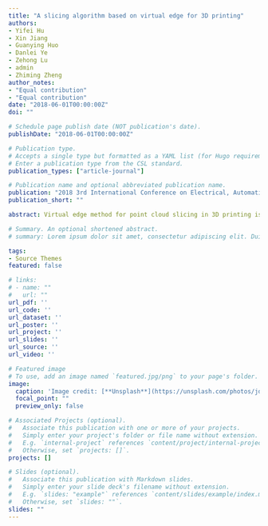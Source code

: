 ```yaml
---
title: "A slicing algorithm based on virtual edge for 3D printing"
authors:
- Yifei Hu
- Xin Jiang
- Guanying Huo
- Danlei Ye
- Zehong Lu
- admin
- Zhiming Zheng
author_notes:
- "Equal contribution"
- "Equal contribution"
date: "2018-06-01T00:00:00Z"
doi: ""

# Schedule page publish date (NOT publication's date).
publishDate: "2018-06-01T00:00:00Z"

# Publication type.
# Accepts a single type but formatted as a YAML list (for Hugo requirements).
# Enter a publication type from the CSL standard.
publication_types: ["article-journal"]

# Publication name and optional abbreviated publication name.
publication: "2018 3rd International Conference on Electrical, Automation and Mechanical Engineering (EAME 2018)"
publication_short: ""

abstract: Virtual edge method for point cloud slicing in 3D printing is a very common algorithm due to the advantage of low computational complexity. However, this approach is not robust to density variations. To overcome this shortcoming, in this paper, a concept of column neighborhood is introduced to estimate whether the virtual edge model should be used in certain situations. Concretely, based on the technic of generating a set of multiple contours, we present an improved algorithm for high resolution point cloud slicing. To deal with multiple contours, a classify method based on convex hull is proposed, which reduces considerable calculations and separates each module from the others. At the last step, a method based on minimum angle is proposed to generate a single contour for each class. This algorithm is verified to be efficient by testing on kinds of typical benchmarks.

# Summary. An optional shortened abstract.
# summary: Lorem ipsum dolor sit amet, consectetur adipiscing elit. Duis posuere tellus ac convallis placerat. Proin tincidunt magna sed ex sollicitudin condimentum.

tags:
- Source Themes
featured: false

# links:
# - name: ""
#   url: ""
url_pdf: ''
url_code: ''
url_dataset: ''
url_poster: ''
url_project: ''
url_slides: ''
url_source: ''
url_video: ''

# Featured image
# To use, add an image named `featured.jpg/png` to your page's folder. 
image:
  caption: 'Image credit: [**Unsplash**](https://unsplash.com/photos/jdD8gXaTZsc)'
  focal_point: ""
  preview_only: false

# Associated Projects (optional).
#   Associate this publication with one or more of your projects.
#   Simply enter your project's folder or file name without extension.
#   E.g. `internal-project` references `content/project/internal-project/index.md`.
#   Otherwise, set `projects: []`.
projects: []

# Slides (optional).
#   Associate this publication with Markdown slides.
#   Simply enter your slide deck's filename without extension.
#   E.g. `slides: "example"` references `content/slides/example/index.md`.
#   Otherwise, set `slides: ""`.
slides: ""
---
```


<!-- {{% callout note %}}
Click the *Cite* button above to demo the feature to enable visitors to import publication metadata into their reference management software.
{{% /callout %}}

{{% callout note %}}
Create your slides in Markdown - click the *Slides* button to check out the example.
{{% /callout %}}

Add the publication's **full text** or **supplementary notes** here. You can use rich formatting such as including [code, math, and images](https://docs.hugoblox.com/content/writing-markdown-latex/). -->
